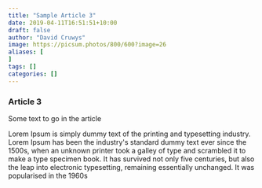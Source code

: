 ```yaml
---
title: "Sample Article 3"
date: 2019-04-11T16:51:51+10:00
draft: false
author: "David Cruwys"
image: https://picsum.photos/800/600?image=26
aliases: [
]
tags: []
categories: []
---
```



### Article 3

Some text to go in the article

Lorem Ipsum is simply dummy text of the printing and typesetting industry. Lorem Ipsum has been the industry's standard dummy text ever since the 1500s, when an unknown printer took a galley of type and scrambled it to make a type specimen book. It has survived not only five centuries, but also the leap into electronic typesetting, remaining essentially unchanged. It was popularised in the 1960s


